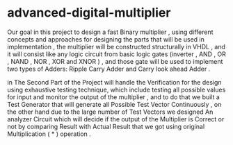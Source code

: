 # advanced-digital-multiplier
Our goal in this  project to design a fast Binary multiplier  ,
 using different concepts and approaches for  designing the parts that will be used in implementation ,
 the multiplier will be constructed structurally in VHDL ,
 and it will  consist  like any logic circuit from  basic logic gates (inverter , AND , OR , NAND , NOR , XOR and XNOR ) ,
 and those gate will be used to implement two types of Adders: Ripple Carry Adder and Carry look ahead Adder .

in  The Second Part of the Project will handle the Verification for the design using exhaustive testing technique,
  which include testing all possible values for input and monitor the output of the multiplier ,
  and to do that we  built a Test Generator that will generate all Possible Test Vector  Continuously ,
  on the other hand  due to the  large number of Test Vectors  we  designed An analyzer Circuit 
  which will decide if the output of the Multiplier is Correct or not by comparing 
  Result with Actual Result that  we got using original  Multiplication ( * )  operation .
